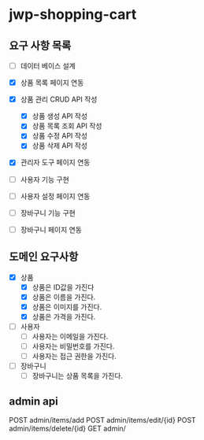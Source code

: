 # jwp-shopping-cart

## 요구 사항 목록
- [ ] 데이터 베이스 설계
- [x] 상품 목록 페이지 연동
- [x] 상품 관리 CRUD API 작성
  - [x] 상품 생성 API 작성
  - [x] 상품 목록 조회 API 작성
  - [x] 상품 수정 API 작성
  - [x] 상품 삭제 API 작성
- [x] 관리자 도구 페이지 연동
- [ ] 사용자 기능 구현
- [ ] 사용자 설정 페이지 연동
- [ ] 장바구니 기능 구현
- [ ] 장바구니 페이지 연동


## 도메인 요구사항
- [x] 상품
  - [x] 상품은 ID값을 가진다
  - [x] 상품은 이름을 가진다.
  - [x] 상품은 이미지를 가진다.
  - [x] 상품은 가격을 가진다.
- [ ] 사용자
  - [ ] 사용자는 이메일을 가진다.
  - [ ] 사용자는 비밀번호를 가진다.
  - [ ] 사용자는 접근 권한을 가진다.
- [ ] 장바구니
  - [ ] 장바구니는 상품 목록을 가진다.

## admin api

POST admin/items/add
POST admin/items/edit/{id}
POST admin/items/delete/{id}
GET  admin/
